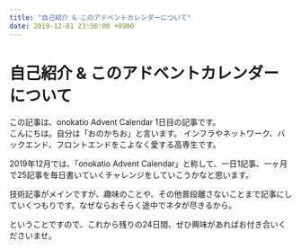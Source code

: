 ```yaml
---
title: "自己紹介 & このアドベントカレンダーについて"
date: 2019-12-01 23:56:00 +0900
---
```


自己紹介 & このアドベントカレンダーについて
===

この記事は、onokatio Advent Calendar 1日目の記事です。  
こんにちは。自分は「おのかちお」と言います。
インフラやネットワーク、バックエンド、フロントエンドをこよなく愛する高専生です。  

2019年12月では、「onokatio Advent Calendar」と称して、一日1記事、一ヶ月で25記事を毎日書いていくチャレンジをしていこうかなと思います。

技術記事がメインですが、趣味のことや、その他普段離さないことまで記事にしていくつもりです。なぜならおそらく途中でネタが尽きるから。

ということですので、これから残りの24日間、ぜひ興味があればお付き合いくださいませ。
